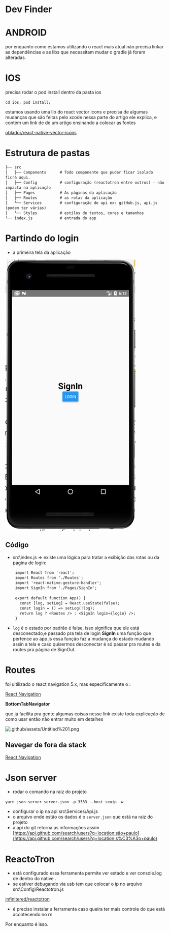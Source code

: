 # Dev Finder

# ANDROID

por enquanto como estamos utilizando o react mais atual não precisa linkar as dependências e as libs que necessitam mudar o gradle já foram alteradas.

# IOS

precisa rodar o pod install dentro da pasta ios

`cd ios; pod install;`

estamos usando uma lib do react vector icons e precisa de algumas mudanças que são feitas pelo xcode nessa parte do artigo ele explica, e contém um link de de um artigo ensinando a colocar as fontes

[oblador/react-native-vector-icons](https://github.com/oblador/react-native-vector-icons#ios)

# Estrutura de pastas

    ├── src
    │   ├── Components      # Todo componente que puder ficar isolado ficrá aqui.
    │   ├── Config          # configuração (reactotron entre outros) - não impacta na aplicação
    │   ├── Pages           # As páginas da aplicação
    │   ├── Routes          # as rotas da aplicação
    │   └── Services        # configuração de api ex: gitHub.js, api.js (podem ter várias)
    │   └── Styles          # estilos de textos, cores e tamanhos
    └── index.js            # entrada do app

# Partindo do login

- a primeira tela da aplicação

![.github/assets/Untitled.png](.github/assets/Untitled.png)

## Código

- src\index.js ⇒ existe uma lógica para tratar a exibição das rotas ou da página de login:

   ```
    import React from 'react';
    import Routes from './Routes';
    import 'react-native-gesture-handler';
    import SignIn from './Pages/SignIn';

    export default function App() {
      const [log, setLog] = React.useState(false);
      const login = () => setLog(!log);
      return log ? <Routes /> : <SignIn login={login} />;
    }
    ```

- `log` é o estado por padrão é false, isso significa que ele está desconectado,e passado pra tela de login **SignIn** uma função que pertence ao app.js essa função faz a mudança do estado mudando assin a tela e caso quisermos desconectar é só passar pra routes e da routes pra página de SignOut.

# Routes

foi ultilizado o react navigation 5.x, mas especificamente o :

[React Navigation](https://reactnavigation.org/docs/bottom-tab-navigator/)

 **BottomTabNavigator**

que já facilita pra gente algumas coisas nesse link existe toda explicação de como usar então não entrar muito em detalhes

![.github/assets/Untitled%201.png](.github/assets/Untitled%201.png)

## Navegar de fora da stack

[React Navigation](https://reactnavigation.org/docs/navigating-without-navigation-prop/)

# Json server

- rodar o comando na raiz do projeto

`yarn json-server server.json -p 3333 --host seuip -w`

- configurar o ip na api src\Services\Api.js
- o arquivo onde estão os dados é o `server.json` que está na raiz do projeto
- a api do git retorna as informações assim [https://api.github.com/search/users?q=location:são+paulo](https://api.github.com/search/users?q=location:s%C3%A3o+paulo)

# ReactoTron

- está configurado essa ferramenta permite ver estado e ver console.log de dentro do native .
- se estiver debugando via usb tem que colocar o ip no arquivo src\Config\Reactotron.js

[infinitered/reactotron](https://github.com/infinitered/reactotron)

- é preciso instalar a ferramenta caso queira ter mais controle do que está acontecendo no rn

Por enquanto é isso.
